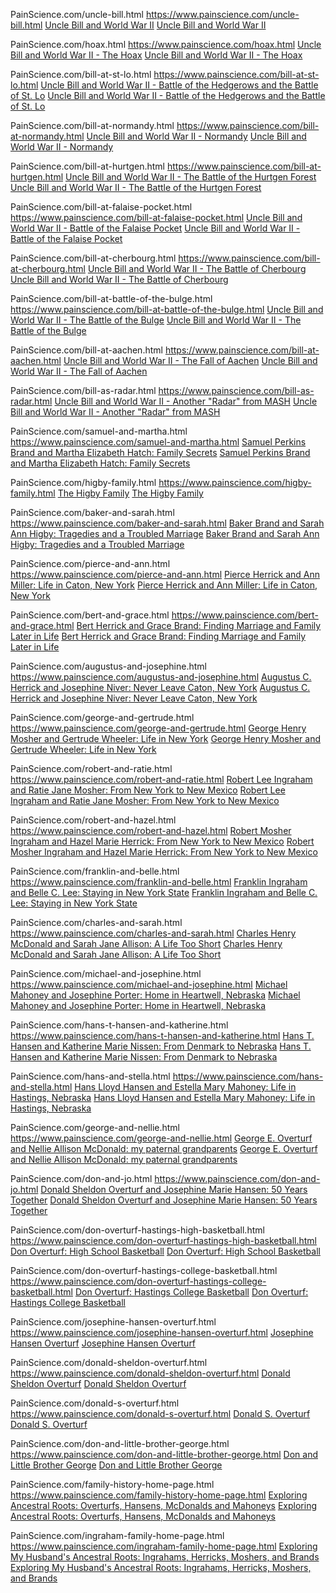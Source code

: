 PainScience.com/uncle-bill.html
https://www.painscience.com/uncle-bill.html
[Uncle Bill and World War II](https://www.painscience.com/uncle-bill.html)
<a href="https://www.painscience.com/uncle-bill.html">Uncle Bill and World War II</a>

PainScience.com/hoax.html
https://www.painscience.com/hoax.html
[Uncle Bill and World War II - The Hoax](https://www.painscience.com/hoax.html)
<a href="https://www.painscience.com/hoax.html">Uncle Bill and World War II - The Hoax</a>

PainScience.com/bill-at-st-lo.html
https://www.painscience.com/bill-at-st-lo.html
[Uncle Bill and World War II - Battle of the Hedgerows and the Battle of St. Lo](https://www.painscience.com/bill-at-st-lo.html)
<a href="https://www.painscience.com/bill-at-st-lo.html">Uncle Bill and World War II - Battle of the Hedgerows and the Battle of St. Lo</a>

PainScience.com/bill-at-normandy.html
https://www.painscience.com/bill-at-normandy.html
[Uncle Bill and World War II - Normandy](https://www.painscience.com/bill-at-normandy.html)
<a href="https://www.painscience.com/bill-at-normandy.html">Uncle Bill and World War II - Normandy</a>

PainScience.com/bill-at-hurtgen.html
https://www.painscience.com/bill-at-hurtgen.html
[Uncle Bill and World War II - The Battle of the Hurtgen Forest](https://www.painscience.com/bill-at-hurtgen.html)
<a href="https://www.painscience.com/bill-at-hurtgen.html">Uncle Bill and World War II - The Battle of the Hurtgen Forest</a>

PainScience.com/bill-at-falaise-pocket.html
https://www.painscience.com/bill-at-falaise-pocket.html
[Uncle Bill and World War II - Battle of the Falaise Pocket](https://www.painscience.com/bill-at-falaise-pocket.html)
<a href="https://www.painscience.com/bill-at-falaise-pocket.html">Uncle Bill and World War II - Battle of the Falaise Pocket</a>

PainScience.com/bill-at-cherbourg.html
https://www.painscience.com/bill-at-cherbourg.html
[Uncle Bill and World War II - The Battle of Cherbourg](https://www.painscience.com/bill-at-cherbourg.html)
<a href="https://www.painscience.com/bill-at-cherbourg.html">Uncle Bill and World War II - The Battle of Cherbourg</a>

PainScience.com/bill-at-battle-of-the-bulge.html
https://www.painscience.com/bill-at-battle-of-the-bulge.html
[Uncle Bill and World War II - The Battle of the Bulge](https://www.painscience.com/bill-at-battle-of-the-bulge.html)
<a href="https://www.painscience.com/bill-at-battle-of-the-bulge.html">Uncle Bill and World War II - The Battle of the Bulge</a>

PainScience.com/bill-at-aachen.html
https://www.painscience.com/bill-at-aachen.html
[Uncle Bill and World War II - The Fall of Aachen](https://www.painscience.com/bill-at-aachen.html)
<a href="https://www.painscience.com/bill-at-aachen.html">Uncle Bill and World War II - The Fall of Aachen</a>

PainScience.com/bill-as-radar.html
https://www.painscience.com/bill-as-radar.html
[Uncle Bill and World War II - Another "Radar" from MASH](https://www.painscience.com/bill-as-radar.html)
<a href="https://www.painscience.com/bill-as-radar.html">Uncle Bill and World War II - Another "Radar" from MASH</a>

PainScience.com/samuel-and-martha.html
https://www.painscience.com/samuel-and-martha.html
[Samuel Perkins Brand and Martha Elizabeth Hatch: Family Secrets](https://www.painscience.com/samuel-and-martha.html)
<a href="https://www.painscience.com/samuel-and-martha.html">Samuel Perkins Brand and Martha Elizabeth Hatch: Family Secrets</a>

PainScience.com/higby-family.html
https://www.painscience.com/higby-family.html
[The Higby Family](https://www.painscience.com/higby-family.html)
<a href="https://www.painscience.com/higby-family.html">The Higby Family</a>

PainScience.com/baker-and-sarah.html
https://www.painscience.com/baker-and-sarah.html
[Baker Brand and Sarah Ann Higby: Tragedies and a Troubled Marriage](https://www.painscience.com/baker-and-sarah.html)
<a href="https://www.painscience.com/baker-and-sarah.html">Baker Brand and Sarah Ann Higby: Tragedies and a Troubled Marriage</a>

PainScience.com/pierce-and-ann.html
https://www.painscience.com/pierce-and-ann.html
[Pierce Herrick and Ann Miller: Life in Caton, New York](https://www.painscience.com/pierce-and-ann.html)
<a href="https://www.painscience.com/pierce-and-ann.html">Pierce Herrick and Ann Miller: Life in Caton, New York</a>

PainScience.com/bert-and-grace.html
https://www.painscience.com/bert-and-grace.html
[Bert Herrick and Grace Brand: Finding Marriage and Family Later in Life](https://www.painscience.com/bert-and-grace.html)
<a href="https://www.painscience.com/bert-and-grace.html">Bert Herrick and Grace Brand: Finding Marriage and Family Later in Life</a>

PainScience.com/augustus-and-josephine.html
https://www.painscience.com/augustus-and-josephine.html
[Augustus C. Herrick and Josephine Niver: Never Leave Caton, New York](https://www.painscience.com/augustus-and-josephine.html)
<a href="https://www.painscience.com/augustus-and-josephine.html">Augustus C. Herrick and Josephine Niver: Never Leave Caton, New York</a>

PainScience.com/george-and-gertrude.html
https://www.painscience.com/george-and-gertrude.html
[George Henry Mosher and Gertrude Wheeler: Life in New York](https://www.painscience.com/george-and-gertrude.html)
<a href="https://www.painscience.com/george-and-gertrude.html">George Henry Mosher and Gertrude Wheeler: Life in New York</a>

PainScience.com/robert-and-ratie.html
https://www.painscience.com/robert-and-ratie.html
[Robert Lee Ingraham and Ratie Jane Mosher: From New York to New Mexico](https://www.painscience.com/robert-and-ratie.html)
<a href="https://www.painscience.com/robert-and-ratie.html">Robert Lee Ingraham and Ratie Jane Mosher: From New York to New Mexico</a>

PainScience.com/robert-and-hazel.html
https://www.painscience.com/robert-and-hazel.html
[Robert Mosher Ingraham and Hazel Marie Herrick: From New York to New Mexico](https://www.painscience.com/robert-and-hazel.html)
<a href="https://www.painscience.com/robert-and-hazel.html">Robert Mosher Ingraham and Hazel Marie Herrick: From New York to New Mexico</a>

PainScience.com/franklin-and-belle.html
https://www.painscience.com/franklin-and-belle.html
[Franklin Ingraham and Belle C. Lee: Staying in New York State](https://www.painscience.com/franklin-and-belle.html)
<a href="https://www.painscience.com/franklin-and-belle.html">Franklin Ingraham and Belle C. Lee: Staying in New York State</a>

PainScience.com/charles-and-sarah.html
https://www.painscience.com/charles-and-sarah.html
[Charles Henry McDonald and Sarah Jane Allison: A Life Too Short](https://www.painscience.com/charles-and-sarah.html)
<a href="https://www.painscience.com/charles-and-sarah.html">Charles Henry McDonald and Sarah Jane Allison: A Life Too Short</a>

PainScience.com/michael-and-josephine.html
https://www.painscience.com/michael-and-josephine.html
[Michael Mahoney and Josephine Porter: Home in Heartwell, Nebraska](https://www.painscience.com/michael-and-josephine.html)
<a href="https://www.painscience.com/michael-and-josephine.html">Michael Mahoney and Josephine Porter: Home in Heartwell, Nebraska</a>

PainScience.com/hans-t-hansen-and-katherine.html
https://www.painscience.com/hans-t-hansen-and-katherine.html
[Hans T. Hansen and Katherine Marie Nissen: From Denmark to Nebraska](https://www.painscience.com/hans-t-hansen-and-katherine.html)
<a href="https://www.painscience.com/hans-t-hansen-and-katherine.html">Hans T. Hansen and Katherine Marie Nissen: From Denmark to Nebraska</a>

PainScience.com/hans-and-stella.html
https://www.painscience.com/hans-and-stella.html
[Hans Lloyd Hansen and Estella Mary Mahoney: Life in Hastings, Nebraska](https://www.painscience.com/hans-and-stella.html)
<a href="https://www.painscience.com/hans-and-stella.html">Hans Lloyd Hansen and Estella Mary Mahoney: Life in Hastings, Nebraska</a>

PainScience.com/george-and-nellie.html
https://www.painscience.com/george-and-nellie.html
[George E. Overturf and Nellie Allison McDonald: my paternal grandparents](https://www.painscience.com/george-and-nellie.html)
<a href="https://www.painscience.com/george-and-nellie.html">George E. Overturf and Nellie Allison McDonald: my paternal grandparents</a>

PainScience.com/don-and-jo.html
https://www.painscience.com/don-and-jo.html
[Donald Sheldon Overturf and Josephine Marie Hansen: 50 Years Together](https://www.painscience.com/don-and-jo.html)
<a href="https://www.painscience.com/don-and-jo.html">Donald Sheldon Overturf and Josephine Marie Hansen: 50 Years Together</a>

PainScience.com/don-overturf-hastings-high-basketball.html
https://www.painscience.com/don-overturf-hastings-high-basketball.html
[Don Overturf: High School Basketball](https://www.painscience.com/don-overturf-hastings-high-basketball.html)
<a href="https://www.painscience.com/don-overturf-hastings-high-basketball.html">Don Overturf: High School Basketball</a>

PainScience.com/don-overturf-hastings-college-basketball.html
https://www.painscience.com/don-overturf-hastings-college-basketball.html
[Don Overturf: Hastings College Basketball](https://www.painscience.com/don-overturf-hastings-college-basketball.html)
<a href="https://www.painscience.com/don-overturf-hastings-college-basketball.html">Don Overturf: Hastings College Basketball</a>

PainScience.com/josephine-hansen-overturf.html
https://www.painscience.com/josephine-hansen-overturf.html
[Josephine Hansen Overturf](https://www.painscience.com/josephine-hansen-overturf.html)
<a href="https://www.painscience.com/josephine-hansen-overturf.html">Josephine Hansen Overturf</a>

PainScience.com/donald-sheldon-overturf.html
https://www.painscience.com/donald-sheldon-overturf.html
[Donald Sheldon Overturf](https://www.painscience.com/donald-sheldon-overturf.html)
<a href="https://www.painscience.com/donald-sheldon-overturf.html">Donald Sheldon Overturf</a>

PainScience.com/donald-s-overturf.html
https://www.painscience.com/donald-s-overturf.html
[Donald S. Overturf](https://www.painscience.com/donald-s-overturf.html)
<a href="https://www.painscience.com/donald-s-overturf.html">Donald S. Overturf</a>

PainScience.com/don-and-little-brother-george.html
https://www.painscience.com/don-and-little-brother-george.html
[Don and Little Brother George](https://www.painscience.com/don-and-little-brother-george.html)
<a href="https://www.painscience.com/don-and-little-brother-george.html">Don and Little Brother George</a>

PainScience.com/family-history-home-page.html
https://www.painscience.com/family-history-home-page.html
[Exploring Ancestral Roots: Overturfs, Hansens, McDonalds and Mahoneys](https://www.painscience.com/family-history-home-page.html)
<a href="https://www.painscience.com/family-history-home-page.html">Exploring Ancestral Roots: Overturfs, Hansens, McDonalds and Mahoneys</a>

PainScience.com/ingraham-family-home-page.html
https://www.painscience.com/ingraham-family-home-page.html
[Exploring My Husband's Ancestral Roots: Ingrahams, Herricks, Moshers, and Brands](https://www.painscience.com/ingraham-family-home-page.html)
<a href="https://www.painscience.com/ingraham-family-home-page.html">Exploring My Husband's Ancestral Roots: Ingrahams, Herricks, Moshers, and Brands</a>

